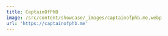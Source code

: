 ```yaml
---
title: CaptainOfPhB
image: /src/content/showcase/_images/captainofphb.me.webp
url: 'https://captainofphb.me'
---
```


